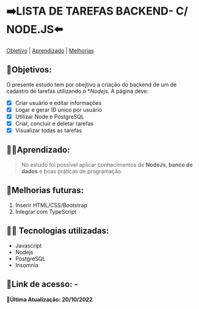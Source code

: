 # ➡️LISTA DE TAREFAS BACKEND- C/ NODE.JS⬅️

[Objetivo](#Objetivo) |
[Aprendizado](#Aprendizado) |
[Melhorias](#Melhorias-futuras)

## 🎯Objetivos:
O presente estudo tem por obejtivo a criação do backend de um de cadastro de tarefas utilizando o **Nodejs*. A página deve:

- [x] Criar usuário e editar informações
- [x] Logar e gerar ID unico por usuário
- [x] Utilizar Node e PostgreSQL
- [x] Criar, concluir e deletar tarefas
- [x] Visualizar todas as tarefas

## 👨‍🏫Aprendizado:
> No estudo foi possível aplicar conhecimentos de **NodeJs, banco de dados** e boas práticas de programação.

## 🚀Melhorias futuras:

1. Inserir HTML/CSS/Bootstrap
2. Integrar com TypeScript


## 👨‍💻 Tecnologias utilizadas:
* Javascript
* Nodejs
* PostgreSQL
* Insomnia


## 🔗Link de acesso: -
#### 🔄Última Atualização: 20/10/2022